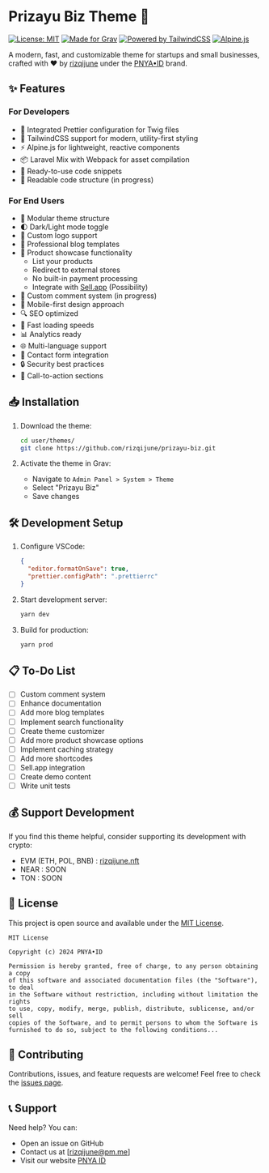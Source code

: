 # Prizayu Biz Theme 🚀

[![License: MIT](https://img.shields.io/badge/License-MIT-yellow.svg)](https://opensource.org/licenses/MIT)
[![Made for Grav](https://img.shields.io/badge/Made%20for-Grav-blue)](https://getgrav.org)
[![Powered by TailwindCSS](https://img.shields.io/badge/Powered%20by-TailwindCSS-06B6D4)](https://tailwindcss.com)
[![Alpine.js](https://img.shields.io/badge/Alpine.js-2D323E)](https://alpinejs.dev)

A modern, fast, and customizable theme for startups and small businesses, crafted with ❤️ by [rizqijune](https://github.com/rizqijune) under the [PNYA•ID](https://pnya.my.id) brand.

## ✨ Features

### For Developers
- 🎨 Integrated Prettier configuration for Twig files
- 🌊 TailwindCSS support for modern, utility-first styling
- ⚡ Alpine.js for lightweight, reactive components
- 📦 Laravel Mix with Webpack for asset compilation
- 🧩 Ready-to-use code snippets
- 📖 Readable code structure (in progress)

### For End Users
- 🧱 Modular theme structure
- 🌓 Dark/Light mode toggle
- 🎯 Custom logo support
- 📝 Professional blog templates
- 🏪 Product showcase functionality
  - List your products
  - Redirect to external stores
  - No built-in payment processing
  - Integrate with [Sell.app](https://sell.app) (Possibility)
- 💬 Custom comment system (in progress)
- 📱 Mobile-first design approach
- 🔍 SEO optimized
- 🚀 Fast loading speeds
- 📊 Analytics ready
- 🌐 Multi-language support
- 📧 Contact form integration
- 🔒 Security best practices
- 🎯 Call-to-action sections

## 📥 Installation

1. Download the theme:
   ```bash
   cd user/themes/
   git clone https://github.com/rizqijune/prizayu-biz.git
   ```

2. Activate the theme in Grav:
   - Navigate to `Admin Panel > System > Theme`
   - Select "Prizayu Biz"
   - Save changes

## 🛠️ Development Setup

1. Configure VSCode:
   ```json
   {
     "editor.formatOnSave": true,
     "prettier.configPath": ".prettierrc"
   }
   ```

2. Start development server:
   ```bash
   yarn dev
   ```

3. Build for production:
   ```bash
   yarn prod
   ```

## 📋 To-Do List

- [ ] Custom comment system
- [ ] Enhance documentation
- [ ] Add more blog templates
- [ ] Implement search functionality
- [ ] Create theme customizer
- [ ] Add more product showcase options
- [ ] Implement caching strategy
- [ ] Add more shortcodes
- [ ] Sell.app integration
- [ ] Create demo content
- [ ] Write unit tests

## 💰 Support Development

If you find this theme helpful, consider supporting its development with crypto:

- EVM (ETH, POL, BNB) : [rizqijune.nft](https://ud.me/rizqijune.nft)
- NEAR :  SOON
- TON :  SOON

## 📄 License

This project is open source and available under the [MIT License](LICENSE).

```
MIT License

Copyright (c) 2024 PNYA•ID

Permission is hereby granted, free of charge, to any person obtaining a copy
of this software and associated documentation files (the "Software"), to deal
in the Software without restriction, including without limitation the rights
to use, copy, modify, merge, publish, distribute, sublicense, and/or sell
copies of the Software, and to permit persons to whom the Software is
furnished to do so, subject to the following conditions...
```

## 🤝 Contributing

Contributions, issues, and feature requests are welcome! Feel free to check the [issues page](link-to-issues).

## 📞 Support

Need help? You can:
- Open an issue on GitHub
- Contact us at [rizqijune@pm.me]
- Visit our website [PNYA ID](https://pnya.my.id)